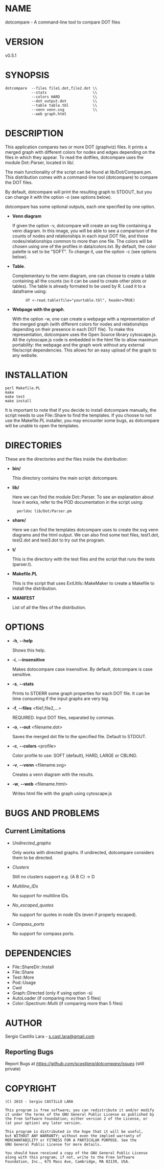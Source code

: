 # NAME

dotcompare - A command-line tool to compare DOT files

# VERSION

v0.5.1

# SYNOPSIS

    dotcompare  --files file1.dot,file2.dot \\  
                --stats                     \\
                --colors HARD               \\   
                --dot output.dot            \\   
                --table table.tbl           \\ 
                --venn venn.svg             \\ 
                --web graph.html               

# DESCRIPTION

This application compares two or more DOT (graphviz) files. It prints a merged graph 
with different colors for nodes and edges depending on the files in which they appear. 
To read the dotfiles, dotcompare uses the module Dot::Parser, located in lib/. 

The main functionality of the script can be found at lib/Dot/Compare.pm. This distribution 
comes with a command-line tool (dotcompare) to compare the DOT files. 

By default, dotcompare will print the resulting graph to
STDOUT, but you can change it with the option -o (see options below).

dotcompare has some optional outputs, each one specified by one 
option.

- **Venn diagram** 

    If given the option -v, dotcompare will create an
    svg file containing a venn diagram. In this image, you will be able to see
    a comparison of the counts of nodes and relationships in each input DOT file,
    and those nodes/relationships common to more than one file. The colors will be
    chosen using one of the profiles in data/colors.txt. By default, the color palette
    is set to be "SOFT". To change it, use the option -c (see options below).

- **Table**. 

    Complementary to the venn diagram, one can choose to create a 
    table containing all the counts (so it can be used to create other plots or tables). The 
    table is already formated to be used by R. Load it to a dataframe using:

            df <-read.table(file="yourtable.tbl", header=TRUE)

- **Webpage with the graph**. 

    With the option -w, one can create a webpage
    with a representation of the merged graph (with different colors for nodes and 
    relationships depending on their presence in each DOT file). To make this representation,
    dotcompare uses the Open Source library cytoscape.js. All the cytoscape.js code is
    embedded in the html file to allow maximum portability: the webpage and the graph work
    without any external file/script dependencies. This allows for an easy upload of the graph
    to any website.

# INSTALLATION

    perl Makefile.PL
    make
    make test
    make install

It is important to note that if you decide to install dotcompare manually, the script needs to use File::Share to find
the templates. If you choose to not use the Makefile.PL installer, you may encounter some bugs, as dotcompare will be unable to open
the templates.

# DIRECTORIES

These are the directories and the files inside the distribution:

- **bin/**

    This directory contains the main script: dotcompare.

- **lib/**

    Here we can find the module Dot::Parser. To see an explanation about how it works, refer to the POD documentation
    in the script using:

        perldoc lib/Dot/Parser.pm

- **share/**

    Here we can find the templates dotcompare uses to create the svg venn diagrams and the html output. We can also find
    some test files, test1.dot, test2.dot and test3.dot to try out the program.

- **t/** 

    This is the directory with the test files and the script that runs the tests (parser.t).

- **Makefile.PL**

    This is the script that uses ExtUtils::MakeMaker to create a Makefile to install the distribution.

- **MANIFEST**

    List of all the files of the distribution.

# OPTIONS

- **-h**, **--help**               

    Shows this help. 

- **-i**, **--insensitive** 

    Makes dotocompare case insensitive. By default, dotcompare is case sensitive.  

- **-s**, **--stats** 

    Prints to STDERR some graph properties for each DOT file. It can be time consuming if the
    input graphs are very big.

- **-f**, **--files** &lt;file1,file2,...>

    REQUIRED. Input DOT files, separated by commas.    

- **-o**, **--out** &lt;filename.dot>

    Saves the merged dot file to the specified file. Default to STDOUT.

- **-c**, **--colors** &lt;profile>

    Color profile to use: SOFT (default), HARD, LARGE or CBLIND.

- **-v**, **--venn** &lt;filename.svg>

    Creates a venn diagram with the results. 

- **-w**, **--web** &lt;filename.html>

    Writes html file with the graph using cytoscape.js

# BUGS AND PROBLEMS

## Current Limitations

- _Undirected\_graphs_ 

    Only works with directed graphs. If undirected, 
    dotcompare considers them to be directed.

- _Clusters_ 

    Still no clusters support e.g. {A B C} -> D

- _Multiline\_IDs_ 

    No support for multiline IDs.

- _No\_escaped\_quotes_

    No support for quotes in node IDs (even if properly escaped).

- _Compass\_ports_ 

    No support for compass ports.

# DEPENDENCIES

- File::ShareDir::Install
- File::Share
- Test::More
- Pod::Usage
- Cwd
- Graph::Directed (only if using option -s)
- AutoLoader (if comparing more than 5 files)    
- Color::Spectrum::Multi (if comparing more than 5 files)    

# AUTHOR

Sergio Castillo Lara - s.cast.lara@gmail.com

## Reporting Bugs

Report Bugs at _https://github.com/scastlara/dotcompare/issues_ (still private)

# COPYRIGHT 

    (C) 2015 - Sergio CASTILLO LARA

    This program is free software; you can redistribute it and/or modify
    it under the terms of the GNU General Public License as published by
    the Free Software Foundation; either version 2 of the License, or
    (at your option) any later version.

    This program is distributed in the hope that it will be useful,
    but WITHOUT ANY WARRANTY; without even the implied warranty of
    MERCHANTABILITY or FITNESS FOR A PARTICULAR PURPOSE. See the
    GNU General Public License for more details.

    You should have received a copy of the GNU General Public License
    along with this program; if not, write to the Free Software
    Foundation, Inc., 675 Mass Ave, Cambridge, MA 02139, USA.
